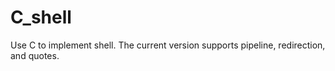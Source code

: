 # C_shell
Use C to implement shell. The current version supports pipeline, redirection, and quotes.
